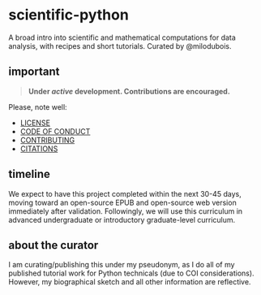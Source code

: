 # scientific-python
A broad intro into scientific and mathematical computations for data analysis, with recipes and short tutorials. Curated by @milodubois.

## important

>**Under _active_ development. Contributions are encouraged.**

Please, note well:
* [LICENSE](./LICENSE)
* [CODE OF CONDUCT](./CODE_OF_CONDUCT.md)
* [CONTRIBUTING](./CONTRIBUTING.md)
* [CITATIONS](./CITATIONS.md)

## timeline

We expect to have this project completed within the next 30-45 days, moving toward an open-source EPUB and open-source web version immediately after validation. Followingly, we will use this curriculum in advanced undergraduate or introductory graduate-level curriculum.

## about the curator

I am curating/publishing this under my pseudonym, as I do all of my published tutorial work for Python technicals (due to COI considerations). However, my biographical sketch and all other information are reflective.
